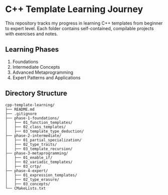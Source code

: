 # C++ Template Learning Journey

This repository tracks my progress in learning C++ templates from beginner to expert level. Each folder contains self-contained, compilable projects with exercises and notes.

## Learning Phases
1. Foundations
2. Intermediate Concepts
3. Advanced Metaprogramming
4. Expert Patterns and Applications

## Directory Structure
```
cpp-template-learning/
├── README.md
├── .gitignore
├── phase-1-foundations/
│   ├── 01_function_templates/
│   ├── 02_class_templates/
│   ├── 03_template_type_deduction/
├── phase-2-intermediate/
│   ├── 01_partial_specialization/
│   ├── 02_type_traits/
│   ├── 03_template_recursion/
├── phase-3-metaprogramming/
│   ├── 01_enable_if/
│   ├── 02_variadic_templates/
│   ├── 03_crtp/
├── phase-4-expert/
│   ├── 01_expression_templates/
│   ├── 02_type_erasure/
│   ├── 03_concepts/
└── CMakeLists.txt
```